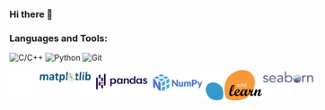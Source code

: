 ### Hi there 👋

<!--
**Arnavsmayan/Arnavsmayan** is a ✨ _special_ ✨ repository because its `README.md` (this file) appears on your GitHub profile.

Here are some ideas to get you started:

- 🔭 I’m currently working on ...
- 🌱 I’m currently learning ...
- 👯 I’m looking to collaborate on ...
- 🤔 I’m looking for help with ...
- 💬 Ask me about ...
- 📫 How to reach me: ...
- 😄 Pronouns: ...
- ⚡ Fun fact: ...
-->

<h3 align="left">Languages and Tools:</h3>

![C/C++](https://img.shields.io/badge/C/C++-F05032?style=for-the-badge&logo=C&logoColor=black&color=F0DB4F&textColor=white)
![Python](https://img.shields.io/badge/Python-F05032?style=for-the-badge&logo=python&logoColor=white&color=blue)
![Git](https://img.shields.io/badge/Git-F05032?style=for-the-badge&logo=git&logoColor=white)

<div style="position: relative;">
  <img src="images/white.png" alt="White Background" height="50" width="500">
  <img src="images/matplotlib.svg" alt="Matplotlib" width="100" style="position: absolute; top: 0; left: 50px;">
  <img src="images/Pandas_logo.png" alt="Pandas" width="100" style="position: absolute; top: 0; left: 150px;">
  <img src="images/numpy.png" alt="NumPy" width="100" style="position: absolute; top: 0; left: 250px;">
  <img src="images/scikit learn.png" alt="scikit-learn" width="100" style="position: absolute; top: 0; left: 350px;">
  <img src="images/seaborn.png" alt="seaborn" width="100" style="position: absolute; top: 0; left: 450px;">
</div>

